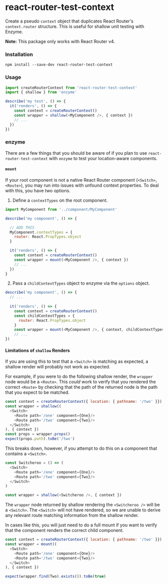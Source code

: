 # react-router-test-context

Create a pseudo `context` object that duplicates React Router's `context.router` structure. This is useful for shallow unit testing with Enzyme.

**Note:** This package only works with React Router v4.

### Installation

```
npm install --save-dev react-router-test-context
```

### Usage

```js
import createRouterContext from 'react-router-test-context'
import { shallow } from 'enzyme'

describe('my test', () => {
  it('renders', () => {
    const context = createRouterContext()
    const wrapper = shallow(<MyComponent />, { context })
    // ...
  })
})
```

### enzyme

There are a few things that you should be aware of if you plan to use `react-router-test-context` with `enzyme` to test your location-aware components.

#### `mount`

If your root component is not a native React Router component (`<Switch>`, `<Route>`), you may run into issues with unfound context properties. To deal with this, you have two options.

1. Define a `contextTypes` on the root component.

```js
import MyComponent from '../component/MyComponent'

describe('my component', () => {

  // ADD THIS
  MyComponent.contextTypes = {
    router: React.PropTypes.object
  }

  it('renders', () => {
    const context = createRouterContext()
    const wrapper = mount(<MyComponent />, { context })
    // ...
  })
}
```

2. Pass a `childContextTypes` object to enzyme via the `options` object.

```js
describe('my component', () => {
  // ...
  
  it('renders', () => {
    const context = createRouterContext()
    const childContextTypes = {
      router: React.PropTypes.object
    }
    const wrapper = mount(<MyComponent />, { context, childContextTypes })
    // ...
})
```

#### Limitations of `shallow` Renders

If you are using this to test that a `<Switch>` is matching as expected, a shallow render will probably not work as expected.

For example, if you were to do the following shallow render, the `wrapper` node would be a `<Route>`. This _could_ work to verify that you rendered the correct `<Route>` by checking that the path of the returned node is the path that you expect to be matched.

```js
const context = createRouterContext({ location: { pathname: '/two' }})
const wrapper = shallow((
  <Switch>
    <Route path='/one' component={One}/>
    <Route path='/two' component={Two}/>
  </Switch>
), { context })
const props = wrapper.props()
expect(props.path).toBe('/two')
```

This breaks down, however, if you attempt to do this on a component that contains a `<Switch>`.

```js
const Switcheroo = () => (
  <Switch>
    <Route path='/one' component={One}/>
    <Route path='/two' component={Two}/>
  </Switch>
)

const wrapper = shallow(<Switcheroo />, { context })
```

The `wrapper` node returned by shallow rendering the `<Switcheroo />` will be a `<Switch>`. The `<Switch>` will not have rendered, so we are unable to derive any relevant route matching information from the shallow render.

In cases like this, you will just need to do a full mount if you want to verify that the component renders the correct child component.

```js
const context = createRouterContext({ location: { pathname: '/two' }})
const wrapper = mount((
  <Switch>
    <Route path='/one' component={One}/>
    <Route path='/two' component={Two}/>
  </Switch>
), { context })

expect(wrapper.find(Two).exists()).toBe(true)
```
